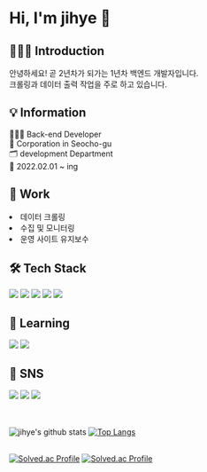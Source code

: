 <!-- <div align="center"></div> -->
<h1>Hi, I'm jihye 👋</h1>

## 🙇🏻‍♀️ Introduction
안녕하세요! 곧 2년차가 되가는 1년차 백엔드 개발자입니다.<br>
크롤링과 데이터 출력 작업을 주로 하고 있습니다.


## 💡 Information
👩🏻‍💻 Back-end Developer<br>
🏢 Corporation in Seocho-gu<br>
🗂 development Department<br>
🐎 2022.02.01 ~ ing<br>


## 🙌 Work
<li>데이터 크롤링<br></li>
<li>수집 및 모니터링<br></li>
<li>운영 사이트 유지보수<br></li>


## 🛠 Tech Stack
<img src="https://img.shields.io/badge/php-777BB4?style=flat-square&logo=php&logoColor=white"/> <img src="https://img.shields.io/badge/python-3776AB?style=flat-square&logo=python&logoColor=white"/> <img src="https://img.shields.io/badge/mysql-4479A1?style=flat-square&logo=mysql&logoColor=white"/> <img src="https://img.shields.io/badge/linux-FCC624?style=flat-square&logo=linux&logoColor=000000"/> <img src="https://img.shields.io/badge/Github-181717?style=flat-square&logo=GitHub&logoColor=white"/>


## 🌱 Learning
<img src="https://img.shields.io/badge/Docker-2496ED?style=flat-square&logo=Docker&logoColor=white"/> <img src="https://img.shields.io/badge/Amazon-FF9900?style=flat-square&logo=Amazon&logoColor=232F3E"/>


## 💬 SNS
<a href="https://dev-wisdom.tistory.com/"><img src="https://img.shields.io/badge/tistory-000000?style=flat-square&logo=tistory&logoColor=white"/></a>
<a href="https://github.com/jihye1211"><img src="https://img.shields.io/badge/Github-181717?style=flat-square&logo=GitHub&logoColor=white"/></a>
<a href="https://blog.naver.com/wisd_om"><img src="https://img.shields.io/badge/blog-03C75A?style=flat-square&logo=Naver&logoColor=white"/></a>
<br><br><br>

![jihye's github stats](https://github-readme-stats.vercel.app/api?username=jihye1211&show_icons=true) 
[![Top Langs](https://github-readme-stats.vercel.app/api/top-langs/?username=jihye1211&layout=compact)](https://github.com/jihye1211)
<br>
<br>

[![Solved.ac Profile](http://mazassumnida.wtf/api/v2/generate_badge?boj=wisd_om)](https://solved.ac/wisd_om/)
[![Solved.ac
Profile](http://mazassumnida.wtf/api/mini/generate_badge?boj=wisd_om)](https://solved.ac/wisd_om)

<!--
**jihye1211/jihye1211** is a ✨ _special_ ✨ repository because its `README.md` (this file) appears on your GitHub profile.

Here are some ideas to get you started:

- 🔭 I’m currently working on ...
- 🌱 I’m currently learning ...
- 👯 I’m looking to collaborate on ...
- 🤔 I’m looking for help with ...
- 💬 Ask me about ...
- 📫 How to reach me: ...
- 😄 Pronouns: ...
- ⚡ Fun fact: ...
-->

